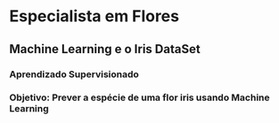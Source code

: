 # Especialista em Flores
## Machine Learning e o Iris DataSet

### Aprendizado Supervisionado
### Objetivo: Prever a espécie de uma flor iris usando Machine Learning

